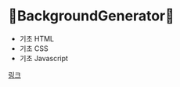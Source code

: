 # 🚀BackgroundGenerator🚀

+ 기초 HTML
+ 기초 CSS
+ 기초 Javascript

[링크](https://github.com/nary1397/BackgroundGenerator.git)

